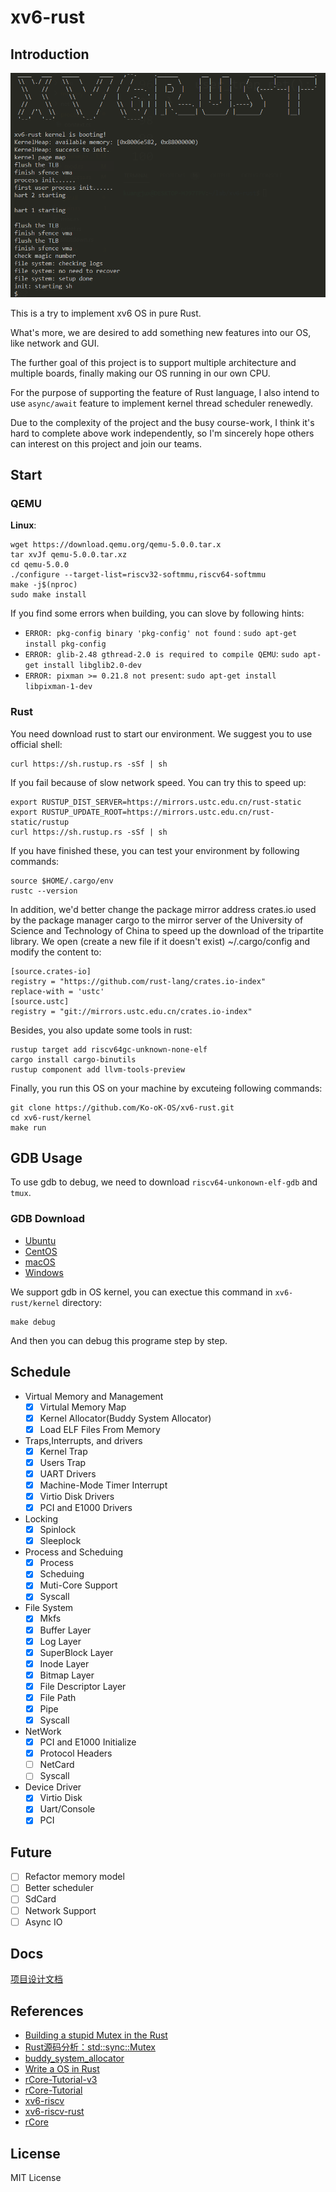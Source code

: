 # xv6-rust
## Introduction

![](run.png)

This is a try to implement xv6 OS in pure Rust. 

What's more, we are desired to add something new features into our OS, like network and GUI.  

The further goal of this project is to support multiple architecture and multiple boards, finally making our OS running in our own CPU.   

For the purpose of supporting the feature of Rust language, I also intend to use `async/await` feature to implement kernel thread scheduler renewedly.  

Due to the complexity of the project and the busy course-work, I think it's hard to complete above work independently, so I'm sincerely hope others can interest on this project and join our teams.

## Start  
### QEMU
**Linux**:  
```
wget https://download.qemu.org/qemu-5.0.0.tar.x  
tar xvJf qemu-5.0.0.tar.xz  
cd qemu-5.0.0  
./configure --target-list=riscv32-softmmu,riscv64-softmmu   
make -j$(nproc)  
sudo make install  
```
If you find some errors when building, you can slove by following hints:  
- `ERROR: pkg-config binary 'pkg-config' not found` : `sudo apt-get install pkg-config`           
- `ERROR: glib-2.48 gthread-2.0 is required to compile QEMU`: `sudo apt-get install libglib2.0-dev`       
- `ERROR: pixman >= 0.21.8 not present`: `sudo apt-get install libpixman-1-dev` 

### Rust
You need download rust to start our environment. We suggest you to use official shell:  
```
curl https://sh.rustup.rs -sSf | sh
```
If you fail because of slow network speed. You can try this to speed up:   
```
export RUSTUP_DIST_SERVER=https://mirrors.ustc.edu.cn/rust-static
export RUSTUP_UPDATE_ROOT=https://mirrors.ustc.edu.cn/rust-static/rustup
curl https://sh.rustup.rs -sSf | sh
```

If you have finished these, you can test your environment by following commands:  
```
source $HOME/.cargo/env  
rustc --version
```
In addition,  we'd better change the package mirror address crates.io used by the package manager cargo to the mirror server of the University of Science and Technology of China to speed up the download of the tripartite library. We open (create a new file if it doesn't exist) ~/.cargo/config and modify the content to:  
```
[source.crates-io]
registry = "https://github.com/rust-lang/crates.io-index"
replace-with = 'ustc'
[source.ustc]
registry = "git://mirrors.ustc.edu.cn/crates.io-index"
```
Besides,  you also update some tools in rust:

```
rustup target add riscv64gc-unknown-none-elf
cargo install cargo-binutils
rustup component add llvm-tools-preview
```

Finally, you run this OS on your machine by excuteing following commands:  

```
git clone https://github.com/Ko-oK-OS/xv6-rust.git
cd xv6-rust/kernel
make run
```

## GDB Usage
To use gdb to debug, we need to download `riscv64-unkonown-elf-gdb` and `tmux`.

### GDB Download
- [Ubuntu](https://static.dev.sifive.com/dev-tools/riscv64-unknown-elf-gcc-8.3.0-2020.04.1-x86_64-linux-ubuntu14.tar.gz)
- [CentOS](https://static.dev.sifive.com/dev-tools/riscv64-unknown-elf-gcc-8.3.0-2020.04.1-x86_64-linux-centos6.tar.gz)
- [macOS](https://static.dev.sifive.com/dev-tools/riscv64-unknown-elf-gcc-8.3.0-2020.04.1-x86_64-apple-darwin.tar.gz)
- [Windows](https://static.dev.sifive.com/dev-tools/riscv64-unknown-elf-gcc-8.3.0-2020.04.1-x86_64-w64-mingw32.zip)

We support gdb in OS kernel, you can exectue this command in `xv6-rust/kernel` directory:   
```shell
make debug
```
And then you can debug this programe step by step. 

## Schedule

- Virtual Memory and Management   
    - [x] Virtulal Memory Map
    - [x] Kernel Allocator(Buddy System Allocator)  
    - [x] Load ELF Files From Memory
- Traps,Interrupts, and drivers
    - [x] Kernel Trap
    - [x] Users Trap
    - [x] UART Drivers
    - [x] Machine-Mode Timer Interrupt
    - [x] Virtio Disk Drivers
    - [x] PCI and E1000 Drivers
- Locking
    - [x] Spinlock
    - [x] Sleeplock
- Process and Scheduing
    - [x] Process
    - [x] Scheduing
    - [x] Muti-Core Support
    - [x] Syscall
- File System
    - [x] Mkfs
    - [x] Buffer Layer
    - [x] Log Layer
    - [x] SuperBlock Layer
    - [x] Inode Layer
    - [x] Bitmap Layer
    - [x] File Descriptor Layer
    - [x] File Path
    - [x] Pipe 
    - [x] Syscall
- NetWork
    - [x] PCI and E1000 Initialize
    - [x] Protocol Headers
    - [ ] NetCard
    - [ ] Syscall
- Device Driver
    - [x] Virtio Disk
    - [x] Uart/Console
    - [x] PCI

## Future
- [ ] Refactor memory model
- [ ] Better scheduler
- [ ] SdCard
- [ ] Network Support
- [ ] Async IO

## Docs

[项目设计文档](docs/项目设计文档.pdf)

## References

- [Building a stupid Mutex in the Rust](https://medium.com/@Mnwa/building-a-stupid-mutex-in-the-rust-d55886538889)  
- [Rust源码分析：std::sync::Mutex](https://zhuanlan.zhihu.com/p/50006335)   
- [buddy_system_allocator](https://github.com/rcore-os/buddy_system_allocator)  
- [Write a OS in Rust](https://os.phil-opp.com)  
- [rCore-Tutorial-v3](https://rcore-os.github.io/rCore-Tutorial-Book-v3/index.html)
- [rCore-Tutorial](https://rcore-os.github.io/rCore-Tutorial-deploy/)  
- [xv6-riscv](https://github.com/mit-pdos/xv6-riscv)
- [xv6-riscv-rust](https://github.com/Jaic1/xv6-riscv-rust)
- [rCore](https://github.com/rcore-os/rCore)

## License
MIT License
